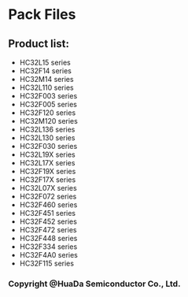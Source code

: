 # Pack Files
## Product list:
* HC32L15 series
* HC32F14 series
* HC32M14 series
* HC32L110 series
* HC32F003 series
* HC32F005 series
* HC32F120 series
* HC32M120 series
* HC32L136 series
* HC32L130 series
* HC32F030 series
* HC32L19X series
* HC32L17X series
* HC32F19X series
* HC32F17X series
* HC32L07X series
* HC32F072 series
* HC32F460 series
* HC32F451 series
* HC32F452 series
* HC32F472 series
* HC32F448 series
* HC32F334 series
* HC32F4A0 series
* HC32F115 series

### Copyright @HuaDa Semiconductor Co., Ltd.
